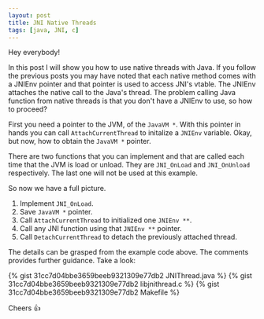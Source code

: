 ```yaml
---
layout: post
title: JNI Native Threads
tags: [java, JNI, c]
---
```


Hey everybody!

In this post I will show you how to use native threads
with Java. If you follow the previous posts you may have
noted that each native method comes with a JNIEnv pointer
and that pointer is used to access JNI's vtable. The
JNIEnv attaches the native call to the Java's thread. The
problem calling Java function from native threads is that
you don't have a JNIEnv to use, so how to proceed?

First you need a pointer to the JVM, of the `JavaVM *`.
With this pointer in hands you can call `AttachCurrentThread`
to initalize a `JNIEnv` variable. Okay, but now, how
to obtain the `JavaVM *` pointer. 

There are two functions that you can implement and that
are called each time that the JVM is load or unload. They are
`JNI_OnLoad` and `JNI_OnUnload` respectively. The last one
will not be used at this example.

So now we have a full picture.
1. Implement `JNI_OnLoad`.
2. Save `JavaVM *` pointer.
3. Call `AttachCurrentThread` to initialized one `JNIEnv **`.
4. Call any JNI function using that `JNIEnv **` pointer.
5. Call `DetachCurrentThread` to detach the previously attached thread.

The details can be grasped from the example code above. The comments
provides further guidance. Take a look:

{% gist 31cc7d04bbe3659beeb9321309e77db2 JNIThread.java %}
{% gist 31cc7d04bbe3659beeb9321309e77db2 libjnithread.c %}
{% gist 31cc7d04bbe3659beeb9321309e77db2 Makefile %}

Cheers :+1:
